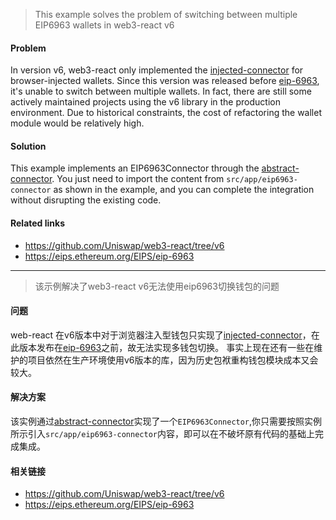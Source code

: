 

> This example solves the problem of switching between multiple EIP6963 wallets in web3-react v6
#### Problem
In version v6, web3-react only implemented the [injected-connector](https://github.com/Uniswap/web3-react/tree/v6/packages/injected-connector) for browser-injected wallets. Since this version was released before [eip-6963](https://eips.ethereum.org/EIPS/eip-6963), it's unable to switch between multiple wallets.
In fact, there are still some actively maintained projects using the v6 library in the production environment. Due to historical constraints, the cost of refactoring the wallet module would be relatively high.
#### Solution
This example implements an EIP6963Connector through the [abstract-connector](https://github.com/Uniswap/web3-react/tree/v6/packages/abstract-connector). You just need to import the content from `src/app/eip6963-connector` as shown in the example, and you can complete the integration without disrupting the existing code.
#### Related links
- https://github.com/Uniswap/web3-react/tree/v6
- https://eips.ethereum.org/EIPS/eip-6963

---

> 该示例解决了web3-react v6无法使用eip6963切换钱包的问题

#### 问题
web-react 在v6版本中对于浏览器注入型钱包只实现了[injected-connector](https://github.com/Uniswap/web3-react/tree/v6/packages/injected-connector)，在此版本发布在[eip-6963](https://eips.ethereum.org/EIPS/eip-6963)之前，故无法实现多钱包切换。
事实上现在还有一些在维护的项目依然在生产环境使用v6版本的库，因为历史包袱重构钱包模块成本又会较大。

#### 解决方案
该实例通过[abstract-connector](https://github.com/Uniswap/web3-react/tree/v6/packages/abstract-connector)实现了一个`EIP6963Connector`,你只需要按照实例所示引入`src/app/eip6963-connector`内容，即可以在不破坏原有代码的基础上完成集成。

#### 相关链接
- https://github.com/Uniswap/web3-react/tree/v6
- https://eips.ethereum.org/EIPS/eip-6963
